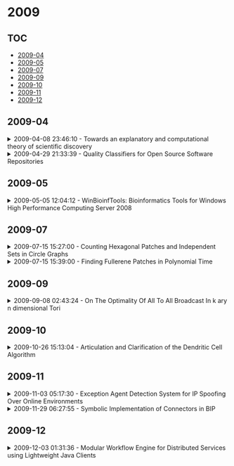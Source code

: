 # 2009

## TOC

- [2009-04](#2009-04)
- [2009-05](#2009-05)
- [2009-07](#2009-07)
- [2009-09](#2009-09)
- [2009-10](#2009-10)
- [2009-11](#2009-11)
- [2009-12](#2009-12)

## 2009-04

<details>

<summary>2009-04-08 23:46:10 - Towards an explanatory and computational theory of scientific discovery</summary>

- *Chaomei Chen, Yue Chen, Mark Horowitz, Haiyan Hou, Zeyuan Liu, Don Pellegrino*

- `0904.1439v1` - [abs](http://arxiv.org/abs/0904.1439v1) - [pdf](http://arxiv.org/pdf/0904.1439v1)

> We propose an explanatory and computational theory of transformative discoveries in science. The theory is derived from a recurring theme found in a diverse range of scientific change, scientific discovery, and knowledge diffusion theories in philosophy of science, sociology of science, social network analysis, and information science. The theory extends the concept of structural holes from social networks to a broader range of associative networks found in science studies, especially including networks that reflect underlying intellectual structures such as co-citation networks and collaboration networks. The central premise is that connecting otherwise disparate patches of knowledge is a valuable mechanism of creative thinking in general and transformative scientific discovery in particular.

</details>

<details>

<summary>2009-04-29 21:33:39 - Quality Classifiers for Open Source Software Repositories</summary>

- *George Tsatsaronis, Maria Halkidi, Emmanouel A. Giakoumakis*

- `0904.4708v1` - [abs](http://arxiv.org/abs/0904.4708v1) - [pdf](http://arxiv.org/pdf/0904.4708v1)

> Open Source Software (OSS) often relies on large repositories, like SourceForge, for initial incubation. The OSS repositories offer a large variety of meta-data providing interesting information about projects and their success. In this paper we propose a data mining approach for training classifiers on the OSS meta-data provided by such data repositories. The classifiers learn to predict the successful continuation of an OSS project. The `successfulness' of projects is defined in terms of the classifier confidence with which it predicts that they could be ported in popular OSS projects (such as FreeBSD, Gentoo Portage).

</details>


## 2009-05

<details>

<summary>2009-05-05 12:04:12 - WinBioinfTools: Bioinformatics Tools for Windows High Performance Computing Server 2008</summary>

- *Mohamed Abouelhoda, Hisham Mohamed*

- `0905.0586v1` - [abs](http://arxiv.org/abs/0905.0586v1) - [pdf](http://arxiv.org/pdf/0905.0586v1)

> Open source bioinformatics tools running under MS Windows are rare to find, and those running under Windows HPC cluster are almost non-existing. This is despite the fact that the Windows is the most popular operating system used among life scientists. Therefore, we introduce in this initiative WinBioinfTools, a toolkit containing a number of bioinformatics tools running under Windows High Performance Computing Server 2008. It is an open source code package, where users and developers can share and add to. We currently start with three programs from the area of sequence analysis: 1) CoCoNUT for pairwise genome comparison, 2) parallel BLAST for biological database search, and 3) parallel global pairwise sequence alignment. In this report, we focus on technical aspects concerning how some components of these tools were ported from Linux/Unix environment to run under Windows. We also show the advantages of using the Windows HPC Cluster 2008. We demonstrate by experiments the performance gain achieved when using a computer cluster against a single machine. Furthermore, we show the results of comparing the performance of WinBioinfTools on the Windows and Linux Cluster.

</details>


## 2009-07

<details>

<summary>2009-07-15 15:27:00 - Counting Hexagonal Patches and Independent Sets in Circle Graphs</summary>

- *Paul Bonsma, Felix Breuer*

- `0808.3881v2` - [abs](http://arxiv.org/abs/0808.3881v2) - [pdf](http://arxiv.org/pdf/0808.3881v2)

> A hexagonal patch is a plane graph in which inner faces have length 6, inner vertices have degree 3, and boundary vertices have degree 2 or 3. We consider the following counting problem: given a sequence of twos and threes, how many hexagonal patches exist with this degree sequence along the outer face? This problem is motivated by the study of benzenoid hydrocarbons and fullerenes in computational chemistry. We give the first polynomial time algorithm for this problem. We show that it can be reduced to counting maximum independent sets in circle graphs, and give a simple and fast algorithm for this problem.

</details>

<details>

<summary>2009-07-15 15:39:00 - Finding Fullerene Patches in Polynomial Time</summary>

- *Paul Bonsma, Felix Breuer*

- `0907.2627v1` - [abs](http://arxiv.org/abs/0907.2627v1) - [pdf](http://arxiv.org/pdf/0907.2627v1)

> We consider the following question, motivated by the enumeration of fullerenes. A fullerene patch is a 2-connected plane graph G in which inner faces have length 5 or 6, non-boundary vertices have degree 3, and boundary vertices have degree 2 or 3. The degree sequence along the boundary is called the boundary code of G. We show that the question whether a given sequence S is a boundary code of some fullerene patch can be answered in polynomial time when such patches have at most five 5-faces. We conjecture that our algorithm gives the correct answer for any number of 5-faces, and sketch how to extend the algorithm to the problem of counting the number of different patches with a given boundary code.

</details>


## 2009-09

<details>

<summary>2009-09-08 02:43:24 - On The Optimality Of All To All Broadcast In k ary n dimensional Tori</summary>

- *Jean Pierre Jung, Ibrahima Sakho*

- `0909.1374v1` - [abs](http://arxiv.org/abs/0909.1374v1) - [pdf](http://arxiv.org/pdf/0909.1374v1)

> All to all broadcast is a collective communication in a network with the constraint that every node must send to each other certain piece of its data. This paper addresses the problem of optimal all port all to all broadcast in multidimensional tori. The optimality criteria considered are the minimum exchange steps, no duplicated data in the sense that only new data are conveyed to receivers and the balance of the communication links load. It is proved that under these constraints, an optimal broadcast is not feasible in any multidimensional torus. Then, the tori which are capable of optimal broadcasts are characterized.

</details>


## 2009-10

<details>

<summary>2009-10-26 15:13:04 - Articulation and Clarification of the Dendritic Cell Algorithm</summary>

- *Julie Greensmith, Uwe Aickelin, Jamie Twycross*

- `0910.4903v1` - [abs](http://arxiv.org/abs/0910.4903v1) - [pdf](http://arxiv.org/pdf/0910.4903v1)

> The Dendritic Cell algorithm (DCA) is inspired by recent work in innate immunity. In this paper a formal description of the DCA is given. The DCA is described in detail, and its use as an anomaly detector is illustrated within the context of computer security. A port scan detection task is performed to substantiate the influence of signal selection on the behaviour of the algorithm. Experimental results provide a comparison of differing input signal mappings.

</details>


## 2009-11

<details>

<summary>2009-11-03 05:17:30 - Exception Agent Detection System for IP Spoofing Over Online Environments</summary>

- *Al-Sammarraie Hosam, Adli Mustafa, Shakeel Ahmad, Merza Abbas*

- `0911.0501v1` - [abs](http://arxiv.org/abs/0911.0501v1) - [pdf](http://arxiv.org/pdf/0911.0501v1)

> Over the recent years, IP and email spoofing gained much importance for security concerns due to the current changes in manipulating the system performance in different online environments. Intrusion Detection System (IDS) has been used to secure these environments for sharing their data over network and host based IDS approaches. However, the rapid growth of intrusion events over Internet and local area network become responsible for the distribution of different threats and vulnerabilities in the computing systems. The current signature detection approach used by IDS, detects unclear actions based on analyzing and describing the action patterns such as time, text, password etc and has been faced difficulties in updating information, detect unknown novel attacks, maintenance of an IDS which is necessarily connected with analyzing and patching of security holes, and the lack of information on user privileges and attack signature structure. Thus, this paper proposes an EADS (Exception agent detection system) for securing the header information carried by IP over online environments. The study mainly concerns with the deployment of new technique for detecting and eliminating the unknown threats attacks during the data sharing over online environments.

</details>

<details>

<summary>2009-11-29 06:27:55 - Symbolic Implementation of Connectors in BIP</summary>

- *Mohamad Jaber, Ananda Basu, Simon Bliudze*

- `0911.5446v1` - [abs](http://arxiv.org/abs/0911.5446v1) - [pdf](http://arxiv.org/pdf/0911.5446v1)

> BIP is a component framework for constructing systems by superposing three layers of modeling: Behavior, Interaction, and Priority. Behavior is represented by labeled transition systems communicating through ports. Interactions are sets of ports. A synchronization between components is possible through the interactions specified by a set of connectors. When several interactions are possible, priorities allow to restrict the non-determinism by choosing an interaction, which is maximal according to some given strict partial order.   The BIP component framework has been implemented in a language and a tool-set. The execution of a BIP program is driven by a dedicated engine, which has access to the set of connectors and priority model of the program. A key performance issue is the computation of the set of possible interactions of the BIP program from a given state.   Currently, the choice of the interaction to be executed involves a costly exploration of enumerative representations for connectors. This leads to a considerable overhead in execution times. In this paper, we propose a symbolic implementation of the execution model of BIP, which drastically reduces this overhead. The symbolic implementation is based on computing boolean representation for components, connectors, and priorities with an existing BDD package.

</details>


## 2009-12

<details>

<summary>2009-12-03 01:31:36 - Modular Workflow Engine for Distributed Services using Lightweight Java Clients</summary>

- *R. -M. Vetter, W. Lennartz, J. -V. Peetz*

- `0912.0549v1` - [abs](http://arxiv.org/abs/0912.0549v1) - [pdf](http://arxiv.org/pdf/0912.0549v1)

> In this article we introduce the concept and the first implementation of a lightweight client-server-framework as middleware for distributed computing. On the client side an installation without administrative rights or privileged ports can turn any computer into a worker node. Only a Java runtime environment and the JAR files comprising the workflow client are needed. To connect all clients to the engine one open server port is sufficient. The engine submits data to the clients and orchestrates their work by workflow descriptions from a central database. Clients request new task descriptions periodically, thus the system is robust against network failures. In the basic set-up, data up- and downloads are handled via HTTP communication with the server. The performance of the modular system could additionally be improved using dedicated file servers or distributed network file systems.   We demonstrate the design features of the proposed engine in real-world applications from mechanical engineering. We have used this system on a compute cluster in design-of-experiment studies, parameter optimisations and robustness validations of finite element structures.

</details>

